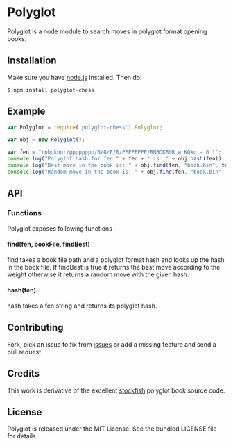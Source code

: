 Polyglot
========
Polyglot is a node module to search moves in polyglot format opening books.

## Installation
Make sure you have [node.js](http://nodejs.org/) installed. Then do:

    $ npm install polyglot-chess

## Example
```js
var Polyglot = require('polyglot-chess').Polyglot;

var obj = new Polyglot();

var fen = "rnbqkbnr/pppppppp/8/8/8/8/PPPPPPPP/RNBQKBNR w KQkq - 0 1";
console.log("Polyglot hash for fen " + fen + " is: " + obj.hash(fen));
console.log("Best move in the book is: " + obj.find(fen, "book.bin", true));
console.log("Random move in the book is: " + obj.find(fen, "book.bin", false));
```

## API

### Functions
Polyglot exposes following functions -

#### find(fen, bookFile, findBest)
find takes a book file path and a polyglot format hash and looks up the hash in
the book file. If findBest is true it returns the best move according to the
weight otherwise it returns a random move with the given hash.

#### hash(fen)
hash takes a fen string and returns its polyglot hash.

## Contributing
Fork, pick an issue to fix from [issues](https://github.com/imor/polyglot/issues)
or add a missing feature and send a pull request.

## Credits
This work is derivative of the excellent [stockfish](https://github.com/mcostalba/Stockfish)
polyglot book source code.

## License
Polyglot is released under the MIT License. See the bundled LICENSE file for
details.
